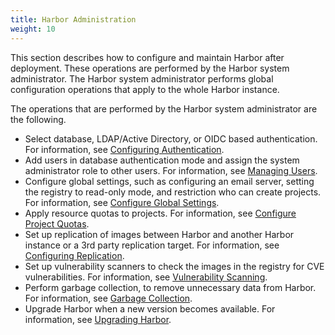 ```yaml
---
title: Harbor Administration
weight: 10
---
```


This section describes how to configure and maintain Harbor after deployment. These operations are performed by the Harbor system administrator. The Harbor system administrator performs global configuration operations that apply to the whole Harbor instance.

The operations that are performed by the Harbor system administrator are the following.

- Select database, LDAP/Active Directory, or OIDC based authentication. For information, see [Configuring Authentication](configure-authentication).
- Add users in database authentication mode and assign the system administrator role to other users. For information, see [Managing Users](managing-users).
- Configure global settings, such as configuring an email server, setting the registry to read-only mode, and restriction who can create projects. For information, see [Configure Global Settings](general-settings).
- Apply resource quotas to projects. For information, see [Configure Project Quotas](configure-project-quotas).
- Set up replication of images between Harbor and another Harbor instance or a 3rd party replication target. For information, see [Configuring Replication](configuring-replication).
- Set up vulnerability scanners to check the images in the registry for CVE vulnerabilities. For information, see [Vulnerability Scanning](vulnerability-scanning).
- Perform garbage collection, to remove unnecessary data from Harbor. For information, see [Garbage Collection](garbage-collection).
- Upgrade Harbor when a new version becomes available. For information, see [Upgrading Harbor](upgrade/upgrade-migrate-data.md).
